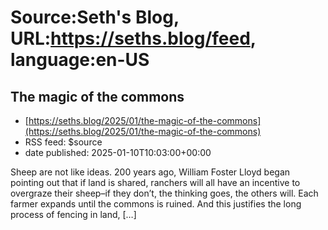 # Source:Seth's Blog, URL:https://seths.blog/feed, language:en-US

## The magic of the commons
 - [https://seths.blog/2025/01/the-magic-of-the-commons](https://seths.blog/2025/01/the-magic-of-the-commons)
 - RSS feed: $source
 - date published: 2025-01-10T10:03:00+00:00

Sheep are not like ideas. 200 years ago, William Foster Lloyd began pointing out that if land is shared, ranchers will all have an incentive to overgraze their sheep&#8211;if they don’t, the thinking goes, the others will. Each farmer expands until the commons is ruined. And this justifies the long process of fencing in land, [&#8230;]


